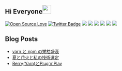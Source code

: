 ## Hi Everyone<img src="https://github.com/TheDudeThatCode/TheDudeThatCode/blob/master/Assets/Hi.gif" width="29px" > 

[![Open Source Love](https://badges.frapsoft.com/os/v2/open-source.svg?v=103)](https://github.com/ikeryo1182)
[![Twitter Badge](http://img.shields.io/badge/-neer_chan-1ca0f1?style=social&logo=twitter&logoColor=blue&link=https://twitter.com/neer_chan)](https://twitter.com/neer_chan)
<a href="https://blog.ikeryo1182.com"><img src="https://img.shields.io/badge/-blog.ikeryo1182.com-black?logo=bloglovin" ></a>
<img src="https://img.shields.io/badge/-JavaScript-white?logo=javascript">
<img src="https://img.shields.io/badge/-TypeScript-white?logo=typescript">
<img src="https://img.shields.io/badge/-React.js-white?logo=react">
<img src="https://img.shields.io/badge/-Next.js-black?logo=next.js">
<img src="https://img.shields.io/badge/-VisualStudioCode-blue?logo=visualstudiocode">

## Blog Posts
<!-- BLOGPOSTS:START -->
- [yarn と npm の栄枯盛衰](https://blog.ikeryo1182.com/yarn-and-npm/)
- [夏と花火と私の技術選定](https://blog.ikeryo1182.com/technology-selection/)
- [Berry(Yarn)とPlug'n'Play](https://blog.ikeryo1182.com/yarn-berry/)
<!-- BLOGPOSTS:END -->